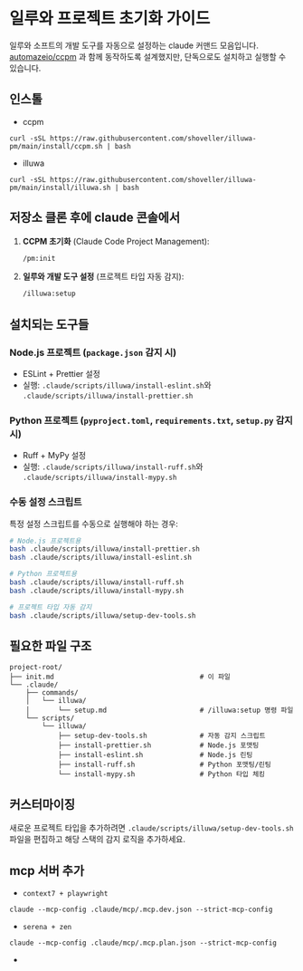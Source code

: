 # 일루와 프로젝트 초기화 가이드
일루와 소프트의 개발 도구를 자동으로 설정하는 claude 커맨드 모음입니다.  
[automazeio/ccpm](https://github.com/automazeio/ccpm) 과 함께 동작하도록 설계했지만, 단독으로도 설치하고 실행할 수 있습니다.  

## 인스톨
- ccpm
```shell
curl -sSL https://raw.githubusercontent.com/shoveller/illuwa-pm/main/install/ccpm.sh | bash
```
- illuwa
```shell
curl -sSL https://raw.githubusercontent.com/shoveller/illuwa-pm/main/install/illuwa.sh | bash
```

## 저장소 클론 후에 claude 콘솔에서

1. **CCPM 초기화** (Claude Code Project Management):
   ```bash
   /pm:init
   ```

2. **일루와 개발 도구 설정** (프로젝트 타입 자동 감지):
   ```bash
   /illuwa:setup
   ```

## 설치되는 도구들

### Node.js 프로젝트 (`package.json` 감지 시)
- ESLint + Prettier 설정
- 실행: `.claude/scripts/illuwa/install-eslint.sh`와 `.claude/scripts/illuwa/install-prettier.sh`

### Python 프로젝트 (`pyproject.toml`, `requirements.txt`, `setup.py` 감지 시)
- Ruff + MyPy 설정
- 실행: `.claude/scripts/illuwa/install-ruff.sh`와 `.claude/scripts/illuwa/install-mypy.sh`

### 수동 설정 스크립트

특정 설정 스크립트를 수동으로 실행해야 하는 경우:

```bash
# Node.js 프로젝트용
bash .claude/scripts/illuwa/install-prettier.sh
bash .claude/scripts/illuwa/install-eslint.sh

# Python 프로젝트용
bash .claude/scripts/illuwa/install-ruff.sh
bash .claude/scripts/illuwa/install-mypy.sh

# 프로젝트 타입 자동 감지
bash .claude/scripts/illuwa/setup-dev-tools.sh
```

## 필요한 파일 구조

```
project-root/
├── init.md                                    # 이 파일
└── .claude/
    ├── commands/
    │   └── illuwa/
    │       └── setup.md                       # /illuwa:setup 명령 파일
    └── scripts/
        └── illuwa/
            ├── setup-dev-tools.sh             # 자동 감지 스크립트
            ├── install-prettier.sh            # Node.js 포맷팅
            ├── install-eslint.sh              # Node.js 린팅
            ├── install-ruff.sh                # Python 포맷팅/린팅
            └── install-mypy.sh                # Python 타입 체킹
```

## 커스터마이징

새로운 프로젝트 타입을 추가하려면 `.claude/scripts/illuwa/setup-dev-tools.sh` 파일을 편집하고 해당 스택의 감지 로직을 추가하세요.

## mcp 서버 추가
- `context7 + playwright`
```shell
claude --mcp-config .claude/mcp/.mcp.dev.json --strict-mcp-config
```

- `serena + zen`
```shell
claude --mcp-config .claude/mcp/.mcp.plan.json --strict-mcp-config
```

- 